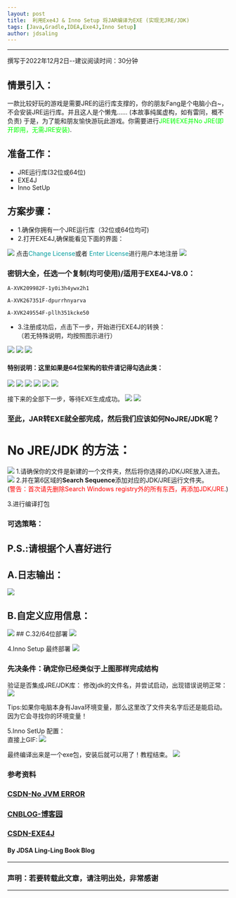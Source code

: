 ```yaml
---
layout: post
title:  利用Exe4J & Inno Setup 将JAR编译为EXE (实现无JRE/JDK)
tags: [Java,Gradle,IDEA,Exe4J,Inno Setup]
author: jdsaling
---
```


---
撰写于2022年12月2日--建议阅读时间：30分钟
## 情景引入：
一款比较好玩的游戏是需要JRE的运行库支撑的，你的朋友Fang是个电脑小白~，不会安装JRE运行库。并且这人是个懒鬼……  (本故事纯属虚构，如有雷同，概不负责)
于是，为了能和朋友愉快游玩此游戏。你需要进行<font color="##00ff00">JRE转EXE并No JRE(即开即用，无需JRE安装)</font>.

## 准备工作：
* JRE运行库(32位或64位)
* EXE4J
* Inno SetUp

## 方案步骤：
* 1.确保你拥有一个JRE运行库（32位或64位均可)
* 2.打开EXE4J,确保能看见下面的界面：
<img src="http://rust.coldmint.top/ftp/ling/cdnpng/exe4j/Exe4j1.png">
点击<font color="##689f0a">Change License</font>或者 <font color="##689f0a">Enter License</font>进行用户本地注册
<img src="http://rust.coldmint.top/ftp/ling/cdnpng/exe4j/Exe4j2.png">

### 密钥大全，任选一个复制(均可使用)/适用于EXE4J-V8.0：

~~~log
A-XVK209982F-1y0i3h4ywx2h1
~~~
~~~log
A-XVK267351F-dpurrhnyarva
~~~
~~~log
A-XVK249554F-pllh351kcke50
~~~

* 3.注册成功后，点击下一步，开始进行EXE4J的转换：  
（若无特殊说明，均按照图示进行）
<img src="http://rust.coldmint.top/ftp/ling/cdnpng/exe4j/Exe4j3.png">
<img src="http://rust.coldmint.top/ftp/ling/cdnpng/exe4j/Exe4j4.png">
<img src="http://rust.coldmint.top/ftp/ling/cdnpng/exe4j/Exe4j5.png">

#### 特别说明：这里如果是64位架构的软件请记得勾选此类：

<img src="http://rust.coldmint.top/ftp/ling/cdnpng/exe4j/Exe4j6.png">
<img src="http://rust.coldmint.top/ftp/ling/cdnpng/exe4j/Exe4j7.png">
<img src="http://rust.coldmint.top/ftp/ling/cdnpng/exe4j/Exe4j8.png">
<img src="http://rust.coldmint.top/ftp/ling/cdnpng/exe4j/Exe4j9.png">
<img src="http://rust.coldmint.top/ftp/ling/cdnpng/exe4j/Exe4j10.png">
<img src="http://rust.coldmint.top/ftp/ling/cdnpng/exe4j/Exe4j11.png">

接下来的全部下一步，等待EXE生成成功。
<img src="http://rust.coldmint.top/ftp/ling/cdnpng/exe4j/Exe4j12.png">
<img src="http://rust.coldmint.top/ftp/ling/cdnpng/exe4j/Exe4j13.png">

### 至此，JAR转EXE就全部完成，然后我们应该如何NoJRE/JDK呢？

# No JRE/JDK 的方法：
<img src="http://rust.coldmint.top/ftp/ling/cdnpng/exe4j/Exe4j14.png">
1.请确保你的文件是新建的一个文件夹，然后将你选择的JDK/JRE放入进去。

<img src="http://rust.coldmint.top/ftp/ling/cdnpng/exe4j/Exe4j15.png">
2.并在第6区域的<font style="font-weight:700">Search Sequence</font>添加对应的JDK/JRE运行文件夹。<br>
<span>(<font color="##ff0000">警告：首次请先删除Search Windows registry外的所有东西，再添加JDK/JRE</font>.)</span>

3.进行编译打包

### 可选策略：
## P.S.:请根据个人喜好进行

## A.日志输出：
<img src="http://rust.coldmint.top/ftp/ling/cdnpng/exe4j/Exe4j16.png">

## B.自定义应用信息：
<img src="http://rust.coldmint.top/ftp/ling/cdnpng/exe4j/Exe4j17.png">
## C.32/64位部署
<img src="http://rust.coldmint.top/ftp/ling/cdnpng/exe4j/Exe4j18.png">

4.Inno Setup 最终部署
<img src="http://rust.coldmint.top/ftp/ling/cdnpng/exe4j/Exe4j19.png">

### 先决条件：确定你已经类似于上图那样完成结构

验证是否集成JRE/JDK库：
修改jdk的文件名，并尝试启动，出现错误说明正常：
<img src="http://rust.coldmint.top/ftp/ling/cdnpng/exe4j/Exe4j20.png">

Tips:如果你电脑本身有Java环境变量，那么这里改了文件夹名字后还是能启动。因为它会寻找你的环境变量！

5.Inno SetUp 配置：  
直接上GIF:
<img src="http://rust.coldmint.top/ftp/ling/cdnpng/exe4j/IS.gif">

最终编译出来是一个exe包，安装后就可以用了！教程结束。
<img src="http://rust.coldmint.top/ftp/ling/cdnpng/exe4j/end.gif">

### 参考资料
### [CSDN-No JVM ERROR](https://blog.csdn.net/qq_28114615/article/details/94402156)
### [CNBLOG-博客园](https://www.cnblogs.com/ococo/p/15875003.html)
### [CSDN-EXE4J](https://blog.csdn.net/wff900703/article/details/99960723)


#### By JDSA Ling-Ling Book Blog

---
### 声明：若要转载此文章，请注明出处，非常感谢
---